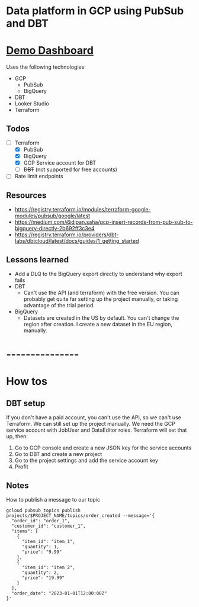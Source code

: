 # Data platform in GCP using PubSub and DBT

# [Demo Dashboard](https://lookerstudio.google.com/reporting/b5d6e9f8-3e3c-41c0-bd68-2046fbd8414c)

Uses the following technologies:

* GCP
    * PubSub
    * BigQuery
* DBT
* Looker Studio
* Terraform

## Todos

* [ ] Terraform
    * [x] PubSub
    * [x] BigQuery
    * [x] GCP Service account for DBT
    * [ ] ~~DBT~~ (not supported for free accounts)
* [ ] Rate limit endpoints

## Resources

* https://registry.terraform.io/modules/terraform-google-modules/pubsub/google/latest
* https://medium.com/@dipan.saha/gcp-insert-records-from-pub-sub-to-bigquery-directly-2b692ff3c3e4
* https://registry.terraform.io/providers/dbt-labs/dbtcloud/latest/docs/guides/1_getting_started

## Lessons learned

* Add a DLQ to the BigQuery export directly to understand why export fails
* DBT
    * Can't use the API (and terraform) with the free version. You can probably get quite far setting up the project
      manually, or taking advantage of the trial period.
* BigQuery
  * Datasets are created in the US by default. You can't change the region after creation. I create a new dataset in the EU region, manually. 

# ---------------

# How tos

## DBT setup

If you don't have a paid account, you can't use the API, so we can't use Terraform. We can still set up the project manually. 
We need the GCP service account with JobUser and DataEditor roles. Terraform will set that up, then:

1. Go to GCP console and create a new JSON key for the service accounts
2. Go to DBT and create a new project
3. Go to the project settings and add the service account key
4. Profit

## Notes

How to publish a message to our topic

```
gcloud pubsub topics publish projects/$PROJECT_NAME/topics/order_created --message='{
  "order_id": "order_1",
  "customer_id": "customer_1",
  "items": [
    {
      "item_id": "item_1",
      "quantity": 1,
      "price": "9.99"
    },
    {
      "item_id": "item_2",
      "quantity": 2,
      "price": "19.99"
    }
  ],
  "order_date": "2023-01-01T12:00:00Z"
}'
```
